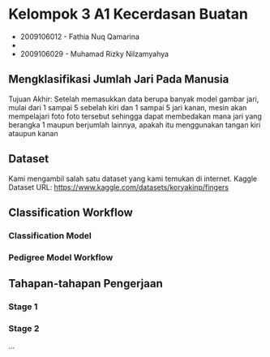 # Kelompok 3 A1 Kecerdasan Buatan
- 2009106012 - Fathia Nuq Qamarina
-
- 2009106029 - Muhamad Rizky Nilzamyahya

## Mengklasifikasi Jumlah Jari Pada Manusia

Tujuan Akhir:
Setelah memasukkan data berupa banyak model gambar jari, mulai dari 1 sampai 5 sebelah kiri dan 1 sampai 5 jari kanan, mesin akan mempelajari foto foto tersebut sehingga dapat membedakan mana jari yang berangka 1 maupun berjumlah lainnya, apakah itu menggunakan tangan kiri ataupun kanan

## Dataset

Kami mengambil salah satu dataset yang kami temukan di internet.
Kaggle Dataset URL: https://www.kaggle.com/datasets/koryakinp/fingers

## Classification Workflow
### Classification Model

### Pedigree Model Workflow

## Tahapan-tahapan Pengerjaan

### Stage 1
### Stage 2
...

